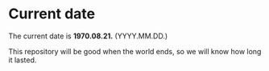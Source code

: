 # Current date

The current date is **1970.08.21.** (YYYY.MM.DD.)

This repository will be good when the world ends, so we will know how long it lasted.